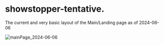# showstopper-tentative.


The current and very basic layout of the Main/Landing page as of 2024-06-06

![mainPage_2024-06-06](https://github.com/Shajee-J/showstopper-tentative/assets/107937555/6ad257d3-88c3-44b2-9fba-5e237e12187b)
